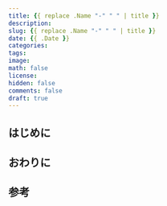 ```yaml
---
title: {{ replace .Name "-" " " | title }}
description:
slug: {{ replace .Name "-" " " | title }}
date: {{ .Date }}
categories:
tags:
image:
math: false
license:
hidden: false
comments: false
draft: true
---
```


## はじめに

## おわりに

## 参考
